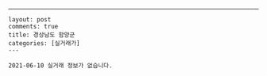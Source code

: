 ---
    layout: post
    comments: true
    title: 경상남도 함양군
    categories: [실거래가]
    ---

    2021-06-10 실거래 정보가 없습니다.

    